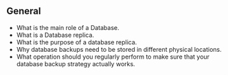 ## General

- What is the main role of a Database.
- What is a Database replica.
- What is the purpose of a database replica.
- Why database backups need to be stored in different physical locations.
- What operation should you regularly perform to make sure that your database backup strategy actually works.
